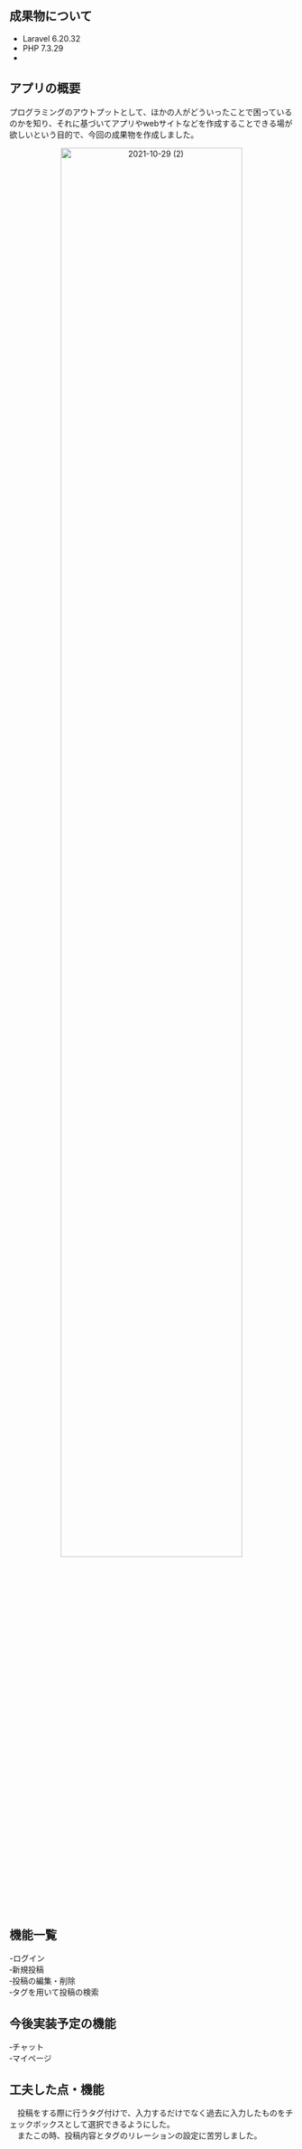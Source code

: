 
## 成果物について

- Laravel 6.20.32
- PHP 7.3.29
-  

## アプリの概要

プログラミングのアウトプットとして、ほかの人がどういったことで困っているのかを知り、それに基づいてアプリやwebサイトなどを作成することできる場が欲しいという目的で、今回の成果物を作成しました。<br>


<p align="center">
<img width="80%" alt="2021-10-29 (2)" src="https://user-images.githubusercontent.com/74753781/139519189-a8ac670e-539b-4fe9-9d61-95ce6dcaaee3.png">
</p>

## 機能一覧
-ログイン<br>
‐新規投稿<br>
‐投稿の編集・削除<br>
‐タグを用いて投稿の検索<br>

## 今後実装予定の機能
‐チャット<br>
‐マイページ


## 工夫した点・機能

　投稿をする際に行うタグ付けで、入力するだけでなく過去に入力したものをチェックボックスとして選択できるようにした。<br>
　またこの時、投稿内容とタグのリレーションの設定に苦労しました。
　
　
## 

